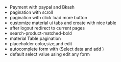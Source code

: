 * Payment with paypal and Bkash 
* pagination with scroll 
* pagination with click load more button 
* customize material ui tabs and create with nice table 
* after logout redirect to current pages 
* search-product-matched-bold
* material Table pagination
* placeholder color,size,and edit
* autocomplete form with (Select data and add )
* default select value using edit any form

